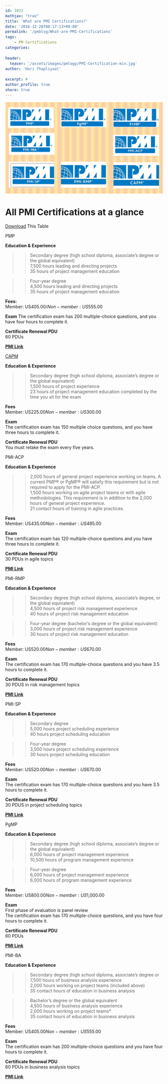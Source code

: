 ```yaml
---
id: 1023   
mathjax: "true"
title: 'What are PMI Certifications?'
date: '2016-12-28T08:17:13+00:00'
permalink: '/pmblog/What-are-PMI-Certifications'
tags: 
    - PM Certifications
categories:

header:
  teaser: '/assets/images/pmlogy/PMI-Certification-min.jpg'
author: 'Hari Thapliyaal'

excerpt: #
author_profile: true
share: true
---
```

![](/assets/images/pmlogy/PMI-Certification-min.jpg)

# All PMI Certifications at a glance

[Download](/assets/docs/PMI-Certifications.pdf) This Table

PMP

**Education &amp; Experience**  
>> Secondary degree (high school diploma, associate’s degree or the global equivalent)  
>> 7,500 hours leading and directing projects  
>> 35 hours of project management education

>> Four-year degree  
>> 4,500 hours leading and directing projects  
>> 35 hours of project management education

**Fees:**  
Member: US$405.00 / Non-member: US$555.00

**Exam** The certification exam has 200 multiple-choice questions, and you have four hours to complete it.

**Certificate Renewal PDU**  
60 PDUs

[**PMI Link**](https://www.pmi.org/certifications/types/project-management-pmp)

 <a href="">CAPM</a>

**Education &amp; Experience**  
>> Secondary degree (high school diploma, associate’s degree or the global equivalent)  
>> 1,500 hours of project experience   
>> 23 hours of project management education completed by the time you sit for the exam

**Fees**  
Member: US$225.00  
Non-member: US$300.00

**Exam**  
The certification exam has 150 multiple choice questions, and you have three hours to complete it.

**Certificate Renewal PDU**  
You must retake the exam every five years.

PMI-ACP

**Education &amp; Experience**  
>> 2,000 hours of general project experience working on teams. A current PMP® or PgMP® will satisfy this requirement but is not required to apply for the PMI-ACP.  
>> 1,500 hours working on agile project teams or with agile methodologies. This requirement is in addition to the 2,000 hours of general project experience.  
>> 21 contact hours of training in agile practices.

**Fees**  
Member: US$435.00  
Non-member: US$495.00

**Exam**  
The certification exam has 120 multiple-choice questions and you have three hours to complete it.

**Certificate Renewal PDU**  
30 PDUs in agile topics

[**PMI Link**](https://www.pmi.org/certifications/types/agile-acp)

PMI-RMP

**Education &amp; Experience**  
>> Secondary degree (high school diploma, associate’s degree, or the global equivalent)  
>> 4,500 hours of project risk management experience  
>> 40 hours of project risk management education

>> Four-year degree (bachelor’s degree or the global equivalent)  
>> 3,000 hours of project risk management experience  
>> 30 hours of project risk management education

**Fees**  
Member: US$520.00  
Non-member: US$670.00

**Exam**  
The certification exam has 170 multiple-choice questions and you have 3.5 hours to complete it.

**Certificate Renewal PDU**  
30 PDUS in risk management topics

[**PMI Link**](https://www.pmi.org/certifications/types/risk-management-rmp)

PMI-SP

**Education &amp; Experience**  
>> Secondary degree  
>> 5,000 hours project scheduling experience  
>> 40 hours project scheduling education

>> Four-year degree  
>> 3,500 hours project scheduling experience  
>> 30 hours project scheduling education

**Fees**  
Member: US$520.00  
Non-member: US$670.00

**Exam**  
The certification exam has 170 multiple-choice questions and you have 3.5 hours to complete it.

**Certificate Renewal PDU**  
30 PDUS in project scheduling topics

[**PMI Link**](https://www.pmi.org/certifications/types/scheduling-sp)

PgMP

**Education &amp; Experience**  
>> Secondary degree (high school diploma, associate’s degree or the global equivalent)  
>> 6,000 hours of project management experience  
>> 10,500 hours of program management experience

>> Four-year degree  
>> 6,000 hours of project management experience  
>> 6,000 hours of program management experience

**Fees**  
Member: US$800.00  
Non-member: US$1,000.00

**Exam**  
First phase of evaluation is panel review  
The certification exam has 170 multiple-choice questions, and you have four hours to complete it.

**Certificate Renewal PDU**  
60 PDUs

[**PMI Link**](https://www.pmi.org/certifications/types/program-management-pgmp)

PMI-BA

**Education &amp; Experience**  
>> Secondary degree (high school diploma, associate’s degree or  
>> 7,500 hours of business analysis experience  
>> 2,000 hours working on project teams (included above)  
>> 35 contact hours of education in business analysis

>> Bachelor’s degree or the global equivalent  
>> 4,500 hours of business analysis experience  
>> 2,000 hours working on project teams\*  
>> 35 contact hours of education in business analysis

**Fees**  
Member: US$405.00  
Non-member: US$555.00

**Exam**  
The certification exam has 200 multiple-choice questions and you have four hours to complete it.

**Certificate Renewal PDU**  
60 PDUs in business analysis topics

[**PMI Link**](https://www.pmi.org/certifications/types/business-analysis-pba)